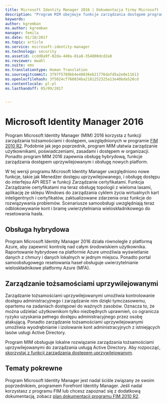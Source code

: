 ```yaml
---
title: Microsoft Identity Manager 2016 | Dokumentacja firmy Microsoft
description: "Program MIM obejmuje funkcje zarządzania dostępem programu FIM 2010 oraz pomaga w zarządzaniu użytkownikami, poświadczeniami, zasadami i dostępem w organizacji."
keywords: 
author: kgremban
ms.author: kgremban
manager: femila
ms.date: 01/18/2017
ms.topic: article
ms.service: microsoft-identity-manager
ms.technology: security
ms.assetid: ccdd8a9f-02da-440a-81a8-354800dcd2a8
ms.reviewer: mwahl
ms.suite: ems
ms.translationtype: Human Translation
ms.sourcegitcommit: 3797f5789bb4e48836eb21776dafd5a2e0e11613
ms.openlocfilehash: 3f5024cf760834ba2181252325a13e40bda520cd
ms.contentlocale: pl-pl
ms.lasthandoff: 05/09/2017


---
```


# <a name="microsoft-identity-manager-2016"></a>Microsoft Identity Manager 2016
Program Microsoft Identity Manager (MIM) 2016 korzysta z funkcji zarządzania tożsamościami i dostępem, uwzględnionych w programie [FIM 2010 R2](https://technet.microsoft.com/library/jj133885.aspx). Podobnie jak jego poprzednik, program MIM ułatwia zarządzanie użytkownikami, poświadczeniami, zasadami i dostępem w organizacji.  Ponadto program MIM 2016 zapewnia obsługę hybrydową, funkcje zarządzania dostępem uprzywilejowanym i obsługę nowych platform.

W tej wersji programu Microsoft Identity Manager uwzględniono nowe funkcje, takie jak Menedżer dostępu uprzywilejowanego, i obsługę dostępu do interfejsu API REST w funkcji Zarządzanie certyfikatami. Funkcja Zarządzanie certyfikatami ma teraz obsługę topologii z wieloma lasami, aplikację ze sklepu Windows do zarządzania cyklem życia wirtualnych kart inteligentnych i certyfikatów, zaktualizowane zdarzenia oraz funkcje do rozwiązywania problemów. Scenariusze samoobsługi uwzględniają teraz odblokowywanie kont i bramę uwierzytelniania wieloskładnikowego do resetowania hasła.

## <a name="hybrid-experience"></a>Obsługa hybrydowa
Program Microsoft Identity Manager 2016 działa równolegle z platformą Azure, aby zapewnić kontrolę nad całym środowiskiem użytkownika. Raportowanie hybrydowe na platformie Azure umożliwia wyświetlanie danych z chmury i danych lokalnych w jednym miejscu. Ponadto portal samoobsługowego resetowania haseł obsługuje uwierzytelnianie wieloskładnikowe platformy Azure (MFA).

## <a name="privileged-identity-management"></a>Zarządzanie tożsamościami uprzywilejowanymi
Zarządzanie tożsamościami uprzywilejowanymi umożliwia kontrolowanie dostępu administracyjnego i zarządzanie nim dzięki tymczasowemu, opartemu na zadaniach dostępowi do ważnych zasobów. Oznacza to, że można udzielać użytkownikom tylko niezbędnych uprawnień, co ogranicza ryzyko uzyskania pełnego dostępu administracyjnego przez osobę atakującą. Ponadto zarządzanie tożsamościami uprzywilejowanymi umożliwia wyodrębnianie i izolowanie kont administracyjnych z istniejących lasów usługi Active Directory.

Program MIM obsługuje lokalne rozwiązanie zarządzania tożsamościami uprzywilejowanymi do zarządzania usługą Active Directory. Aby rozpocząć, [skorzystaj z funkcji zarządzania dostępem uprzywilejowanym](./pam/privileged-identity-management-for-active-directory-domain-services.md).

## <a name="related-topics"></a>Tematy pokrewne
Program Microsoft Identity Manager jest nadal ściśle związany ze swoim poprzednikiem, programem Forefront Identity Manager. Jeśli nadal korzystasz z programu FIM lub chcesz zapoznać się z dodatkową dokumentacją, zobacz [plan dokumentacji programu FIM 2010 R2](https://technet.microsoft.com/library/jj133885.aspx).

